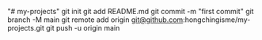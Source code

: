 "# my-projects"  git init git add README.md git commit -m "first commit" git branch -M main git remote add origin git@github.com:hongchingisme/my-projects.git git push -u origin main
